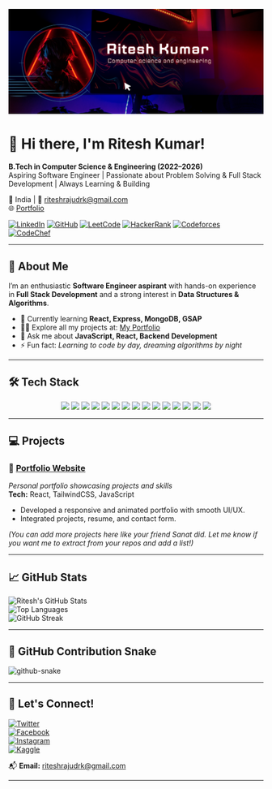 ![logo](https://github.com/riteshrajudrk/riteshrajudrk/blob/main/banner%20(1).png)

# 👋 Hi there, I'm Ritesh Kumar!  

**B.Tech in Computer Science & Engineering (2022–2026)**  
Aspiring Software Engineer | Passionate about Problem Solving & Full Stack Development | Always Learning & Building  

📍 India | 📧 riteshrajudrk@gmail.com  
🌐 [Portfolio](https://my-portfolio-vtkk.onrender.com/)  

[![LinkedIn](https://img.shields.io/badge/LinkedIn-Connect-blue?logo=linkedin)](https://linkedin.com/in/ritesh-kumar-udrk) 
[![GitHub](https://img.shields.io/badge/GitHub-Portfolio-black?logo=github)](https://github.com/riteshrajudrk) 
[![LeetCode](https://img.shields.io/badge/LeetCode-Profile-orange?logo=leetcode)](https://www.leetcode.com/riteshrajudrk) 
[![HackerRank](https://img.shields.io/badge/HackerRank-Profile-2EC866?logo=hackerrank)](https://www.hackerrank.com/riteshrajudrk) 
[![Codeforces](https://img.shields.io/badge/Codeforces-Profile-blue?logo=codeforces)](https://codeforces.com/profile/riteshrajudrk) 
[![CodeChef](https://img.shields.io/badge/CodeChef-Profile-brown?logo=codechef)](https://www.codechef.com/users/riteshrajudrk)  

---

## 🚀 About Me
I’m an enthusiastic **Software Engineer aspirant** with hands-on experience in **Full Stack Development** and a strong interest in **Data Structures & Algorithms**.  

- 🌱 Currently learning **React, Express, MongoDB, GSAP**  
- 👨‍💻 Explore all my projects at: [My Portfolio](https://my-portfolio-vtkk.onrender.com/)  
- 💬 Ask me about **JavaScript, React, Backend Development**  
- ⚡ Fun fact: *Learning to code by day, dreaming algorithms by night*  

---

## 🛠️ Tech Stack  

<p align="center">
  <img src="https://img.shields.io/badge/C-00599C?style=for-the-badge&logo=c&logoColor=white"/>
  <img src="https://img.shields.io/badge/C++-00599C?style=for-the-badge&logo=c%2B%2B&logoColor=white"/>
  <img src="https://img.shields.io/badge/Java-ED8B00?style=for-the-badge&logo=java&logoColor=white"/>
  <img src="https://img.shields.io/badge/Python-3776AB?style=for-the-badge&logo=python&logoColor=white"/>
  <img src="https://img.shields.io/badge/HTML5-E34F26?style=for-the-badge&logo=html5&logoColor=white"/>
  <img src="https://img.shields.io/badge/CSS3-1572B6?style=for-the-badge&logo=css3&logoColor=white"/>
  <img src="https://img.shields.io/badge/JavaScript-F7DF1E?style=for-the-badge&logo=javascript&logoColor=black"/>
  <img src="https://img.shields.io/badge/React-20232A?style=for-the-badge&logo=react&logoColor=61DAFB"/>
  <img src="https://img.shields.io/badge/Node.js-339933?style=for-the-badge&logo=node.js&logoColor=white"/>
  <img src="https://img.shields.io/badge/Express.js-000000?style=for-the-badge&logo=express&logoColor=white"/>
  <img src="https://img.shields.io/badge/MongoDB-47A248?style=for-the-badge&logo=mongodb&logoColor=white"/>
  <img src="https://img.shields.io/badge/MySQL-00758F?style=for-the-badge&logo=mysql&logoColor=white"/>
  <img src="https://img.shields.io/badge/Tailwind_CSS-38B2AC?style=for-the-badge&logo=tailwind-css&logoColor=white"/>
  <img src="https://img.shields.io/badge/Pandas-150458?style=for-the-badge&logo=pandas&logoColor=white"/>
  <img src="https://img.shields.io/badge/Git-F05032?style=for-the-badge&logo=git&logoColor=white"/>
</p>

---

## 💻 Projects  

### 🔹 [Portfolio Website](https://my-portfolio-vtkk.onrender.com/)  
*Personal portfolio showcasing projects and skills*  
**Tech:** React, TailwindCSS, JavaScript  

- Developed a responsive and animated portfolio with smooth UI/UX.  
- Integrated projects, resume, and contact form.  

*(You can add more projects here like your friend Sanat did. Let me know if you want me to extract from your repos and add a list!)*  

---

## 📈 GitHub Stats  

![Ritesh's GitHub Stats](https://github-readme-stats.vercel.app/api?username=riteshrajudrk&show_icons=true&theme=radical&hide_title=true)  
![Top Languages](https://github-readme-stats.vercel.app/api/top-langs/?username=riteshrajudrk&layout=compact&theme=radical)  
![GitHub Streak](https://github-readme-streak-stats.herokuapp.com/?user=riteshrajudrk&theme=radical)  

---

## 🐍 GitHub Contribution Snake  

<picture>
  <source media="(prefers-color-scheme: dark)" srcset="https://raw.githubusercontent.com/tobiasmeyhoefer/tobiasmeyhoefer/output/github-snake-dark.svg" />
  <source media="(prefers-color-scheme: light)" srcset="https://raw.githubusercontent.com/tobiasmeyhoefer/tobiasmeyhoefer/output/github-snake.svg" />
  <img alt="github-snake" src="https://raw.githubusercontent.com/tobiasmeyhoefer/tobiasmeyhoefer/output/github-snake.svg" />
</picture>  

---

## 🤝 Let's Connect!  

[![Twitter](https://img.shields.io/badge/Twitter-1DA1F2?logo=twitter&logoColor=white)](https://twitter.com/@riteshrajudrk)  
[![Facebook](https://img.shields.io/badge/Facebook-1877F2?logo=facebook&logoColor=white)](https://fb.com/riteshrajudrk)  
[![Instagram](https://img.shields.io/badge/Instagram-E4405F?logo=instagram&logoColor=white)](https://instagram.com/riteshrajudrk)  
[![Kaggle](https://img.shields.io/badge/Kaggle-20BEFF?logo=kaggle&logoColor=white)](https://kaggle.com/riteshrajudrk)  

📬 **Email:** riteshrajudrk@gmail.com  

---
